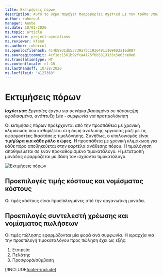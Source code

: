 ```yaml
---
title: Εκτιμήσεις πόρων
description: Αυτό το θέμα παρέχει πληροφορίες σχετικά με τον τρόπο υπολογισμού των εκτιμήσεων πόρων στο Project Operations.
author: ruhercul
manager: Annbe
ms.date: 10/01/2020
ms.topic: article
ms.service: project-operations
ms.reviewer: kfend
ms.author: ruhercul
ms.openlocfilehash: 454b8931db53739a7bc19364911109802a1ed087
ms.sourcegitcommit: 4cf1dc1561b92fca4175f0b3813133c5e63ce8e6
ms.translationtype: HT
ms.contentlocale: el-GR
ms.lasthandoff: 10/28/2020
ms.locfileid: "4127360"
---
```

# <a name="resource-estimates"></a>Εκτιμήσεις πόρων

_**Ισχύει για:** Εργασίες έργου για σενάρια βασισμένα σε πόρους/μη εφοδιασμένα, ανάπτυξη Lite - συμφωνία για προτιμολόγηση_

Οι εκτιμήσεις πόρων προέρχονται από την προσπάθεια με χρονική κλιμάκωση που καθορίζεται στη δομή ανάλυσης εργασίας μαζί με τις εφαρμοστέες διαστάσεις τιμολόγησης. Συνήθως, ο υπολογισμός είναι **τιμή/ώρα για κάθε ρόλο x ώρες.** Η προσπάθεια με χρονική κλιμάκωση για κάθε πόρο αποθηκεύεται στην καρτέλα ανάθεσης πόρου. Η τιμολόγηση αποθηκεύεται σε έναν προκαθορισμένο τιμοκατάλογο. Η μετατροπή μονάδας εφαρμόζεται με βάση τον ισχύοντα τιμοκατάλογο.

![Εκτιμήσεις πόρων](./media/navigation12.png)

## <a name="default-cost-price-and-cost-currency"></a>Προεπιλογές τιμής κόστους και νομίσματος κόστους

Οι τιμές κόστους είναι προεπιλεγμένες από την οργανωτική μονάδα.

## <a name="default-bill-rate-and-sales-currency"></a>Προεπιλογές συντελεστή χρέωσης και νομίσματος πωλήσεων

Οι τιμές πώλησης εφαρμόζονται μία φορά ανά συμφωνία. Η ιεραρχία για την προεπιλογή τιμοκαταλόγου προς πώληση έχει ως εξής:

1. Εταιρεία
2. Πελάτης
3. Προσφορά/σύμβαση


[!INCLUDE[footer-include](../includes/footer-banner.md)]